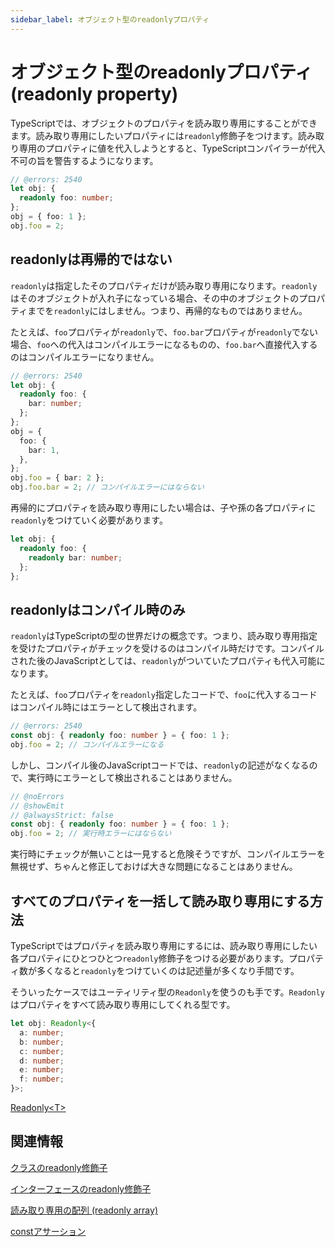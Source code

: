 ```yaml
---
sidebar_label: オブジェクト型のreadonlyプロパティ
---
```


# オブジェクト型のreadonlyプロパティ (readonly property)

TypeScriptでは、オブジェクトのプロパティを読み取り専用にすることができます。読み取り専用にしたいプロパティには`readonly`修飾子をつけます。読み取り専用のプロパティに値を代入しようとすると、TypeScriptコンパイラーが代入不可の旨を警告するようになります。

```ts twoslash
// @errors: 2540
let obj: {
  readonly foo: number;
};
obj = { foo: 1 };
obj.foo = 2;
```

## readonlyは再帰的ではない

`readonly`は指定したそのプロパティだけが読み取り専用になります。`readonly`はそのオブジェクトが入れ子になっている場合、その中のオブジェクトのプロパティまでを`readonly`にはしません。つまり、再帰的なものではありません。

たとえば、`foo`プロパティが`readonly`で、`foo.bar`プロパティが`readonly`でない場合、`foo`への代入はコンパイルエラーになるものの、`foo.bar`へ直接代入するのはコンパイルエラーになりません。

```ts twoslash
// @errors: 2540
let obj: {
  readonly foo: {
    bar: number;
  };
};
obj = {
  foo: {
    bar: 1,
  },
};
obj.foo = { bar: 2 };
obj.foo.bar = 2; // コンパイルエラーにはならない
```

再帰的にプロパティを読み取り専用にしたい場合は、子や孫の各プロパティに`readonly`をつけていく必要があります。

```ts twoslash
let obj: {
  readonly foo: {
    readonly bar: number;
  };
};
```

## readonlyはコンパイル時のみ

`readonly`はTypeScriptの型の世界だけの概念です。つまり、読み取り専用指定を受けたプロパティがチェックを受けるのはコンパイル時だけです。コンパイルされた後のJavaScriptとしては、`readonly`がついていたプロパティも代入可能になります。

たとえば、`foo`プロパティを`readonly`指定したコードで、`foo`に代入するコードはコンパイル時にはエラーとして検出されます。

```ts twoslash
// @errors: 2540
const obj: { readonly foo: number } = { foo: 1 };
obj.foo = 2; // コンパイルエラーになる
```

しかし、コンパイル後のJavaScriptコードでは、`readonly`の記述がなくなるので、実行時にエラーとして検出されることはありません。

```ts twoslash title="コンパイル後のJavaScriptコード"
// @noErrors
// @showEmit
// @alwaysStrict: false
const obj: { readonly foo: number } = { foo: 1 };
obj.foo = 2; // 実行時エラーにはならない
```

実行時にチェックが無いことは一見すると危険そうですが、コンパイルエラーを無視せず、ちゃんと修正しておけば大きな問題になることはありません。

## すべてのプロパティを一括して読み取り専用にする方法

TypeScriptではプロパティを読み取り専用にするには、読み取り専用にしたい各プロパティにひとつひとつ`readonly`修飾子をつける必要があります。プロパティ数が多くなると`readonly`をつけていくのは記述量が多くなり手間です。

そういったケースではユーティリティ型の`Readonly`を使うのも手です。`Readonly`はプロパティをすべて読み取り専用にしてくれる型です。

```ts twoslash
let obj: Readonly<{
  a: number;
  b: number;
  c: number;
  d: number;
  e: number;
  f: number;
}>;
```

[Readonly&lt;T>](../../type-reuse/utility-types/readonly.md)

## 関連情報

[クラスのreadonly修飾子](../../object-oriented/class/readonly-modifier-in-classes.md)

[インターフェースのreadonly修飾子](../../object-oriented/interface/readonly-modifier-in-interfaces.md)

[読み取り専用の配列 (readonly array)](../array/readonly-array.md)

[constアサーション](./../const-assertion.md)
